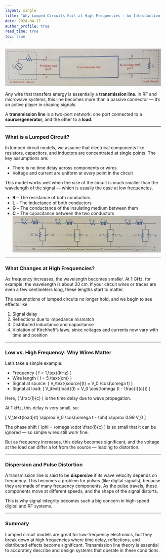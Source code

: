 ```yaml
---
layout: single
title: "Why Lumped Circuits Fail at High Frequencies – An Introduction to Transmission Lines"
date: 2024-04-17
author_profile: true
read_time: true
toc: true
---
```

![Transmission Line Model](/assets/images/transmission_line_model.jpg)


Any wire that transfers energy is essentially a **transmission line**. In RF and microwave systems, this line becomes more than a passive connector — it’s an active player in shaping signals.

A **transmission line** is a two-port network: one port connected to a **source/generator**, and the other to a **load**.

---
### What is a Lumped Circuit?

In lumped circuit models, we assume that electrical components like resistors, capacitors, and inductors are concentrated at single points. The key assumptions are:

- There is no time delay across components or wires
- Voltage and current are uniform at every point in the circuit

This model works well when the size of the circuit is much smaller than the wavelength of the signal — which is usually the case at low frequencies.

- **R** – The resistance of both conductors  
- **L** – The inductance of both conductors  
- **G** – The conductance of the insulating medium between them  
- **C** – The capacitance between the two conductors  
![Lumped Element Model](/assets/images/lumped_model.jpg)

---

### What Changes at High Frequencies?

As frequency increases, the wavelength becomes smaller. At 1 GHz, for example, the wavelength is about 30 cm. If your circuit wires or traces are even a few centimeters long, these lengths start to matter.

The assumptions of lumped circuits no longer hold, and we begin to see effects like:

1. Signal delay  
2. Reflections due to impedance mismatch  
3. Distributed inductance and capacitance  
4. Violation of Kirchhoff’s laws, since voltages and currents now vary with time and position

---

### Low vs. High Frequency: Why Wires Matter

Let’s take a simple example:

- Frequency \( f = 1\,\text{kHz} \)  
- Wire length \( l = 5\,\text{cm} \)  
- Signal at source: \( V_\text{source}(t) = V_0 \cos(\omega t) \)  
- Signal at load: \( V_\text{load}(t) = V_0 \cos(\omega (t - \frac{l}{c})) \)  

Here, \( \frac{l}{c} \) is the time delay due to wave propagation.

At 1 kHz, this delay is very small, so:

\[
V_\text{load}(t) \approx V_0 \cos(\omega t - \phi) \approx 0.99 V_0
\]

The phase shift \( \phi = \omega \cdot \frac{l}{c} \) is so small that it can be ignored — so simple wires still work fine.

But as frequency increases, this delay becomes significant, and the voltage at the load can differ a lot from the source — leading to distortion.

---

### Dispersion and Pulse Distortion

A transmission line is said to be **dispersive** if its wave velocity depends on frequency. This becomes a problem for pulses (like digital signals), because they are made of many frequency components. As the pulse travels, these components move at different speeds, and the shape of the signal distorts.

This is why signal integrity becomes such a big concern in high-speed digital and RF systems.

---

### Summary

Lumped circuit models are great for low-frequency electronics, but they break down at high frequencies where time delay, reflections, and distributed effects become significant. Transmission line theory is essential to accurately describe and design systems that operate in these conditions.
